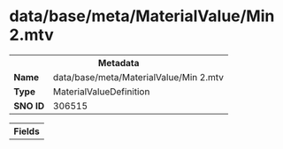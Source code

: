 <h1>data/base/meta/MaterialValue/Min 2.mtv</h1><table><tr><th colspan="100%">Metadata</th></tr><tr><td><b>Name</b></td><td>data/base/meta/MaterialValue/Min 2.mtv</td></tr><tr><td><b>Type</b></td><td>MaterialValueDefinition</td></tr><tr><td><b>SNO ID</b></td><td>306515</td></tr></table>

<table><tr><th colspan="100%">Fields</th></tr></table>

